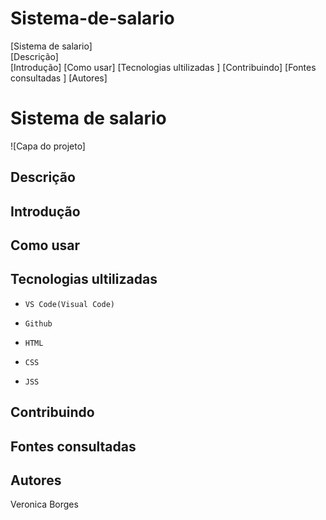 # Sistema-de-salario

[Sistema de salario]  
[Descrição]  
[Introdução] 
[Como usar] 
[Tecnologias ultilizadas ]
[Contribuindo]
[Fontes consultadas ] 
[Autores]

# Sistema de salario

![Capa do projeto]


## Descrição 

## Introdução

## Como usar

## Tecnologias ultilizadas 

 * ``VS Code(Visual Code)``

 * ``Github``

 * ``HTML``

 * ``CSS``
 
 * ``JSS``

## Contribuindo

## Fontes consultadas 


## Autores 
Veronica Borges